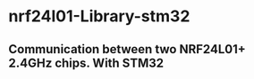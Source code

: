 # nrf24l01-Library-stm32
Communication between two NRF24L01+ 2.4GHz chips. With STM32
---------------------------------------------------------------------------
